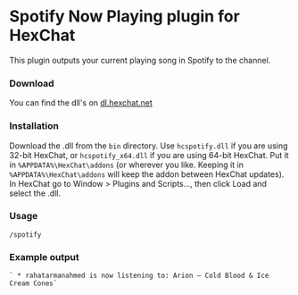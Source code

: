 Spotify Now Playing plugin for HexChat
======================================

This plugin outputs your current playing song in Spotify to the channel.

### Download
You can find the dll's on [dl.hexchat.net](http://dl.hexchat.net/addons/)

### Installation
Download the .dll from the `bin` directory. Use `hcspotify.dll` if you are using 32-bit HexChat, or `hcspotify_x64.dll` if you are using 64-bit HexChat. Put it in `%APPDATA%\HexChat\addons` (or wherever you like. Keeping it in `%APPDATA%\HexChat\addons` will keep the addon between HexChat updates). In HexChat go to Window > Plugins and Scripts..., then click Load and select the .dll.

### Usage
`/spotify`

### Example output
    ` * rahatarmanahmed is now listening to: Arion – Cold Blood & Ice Cream Cones`
